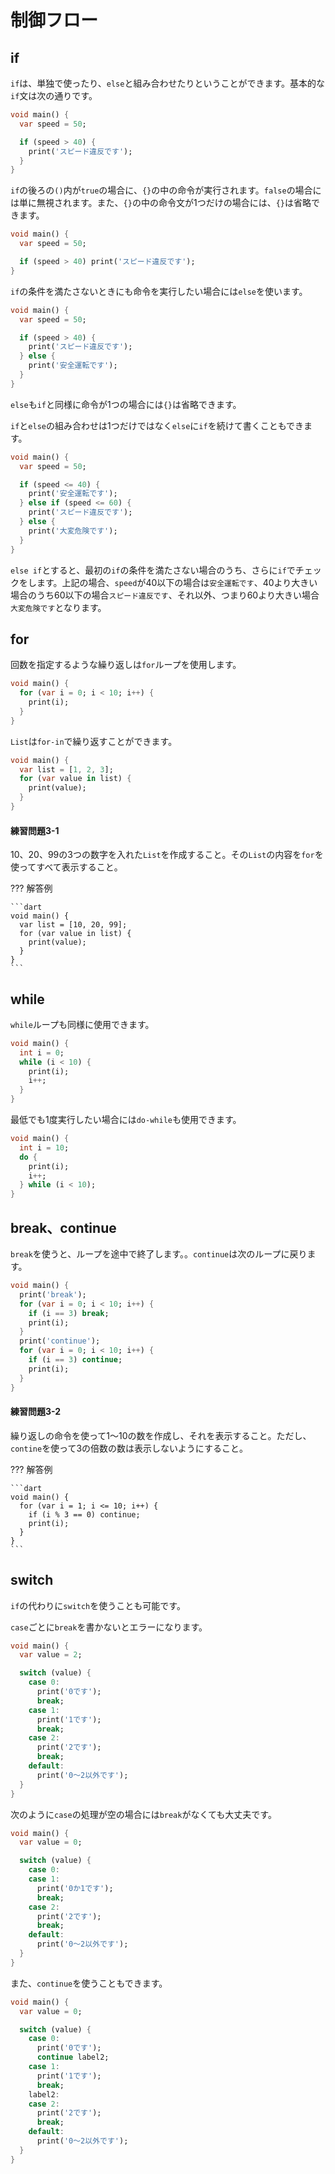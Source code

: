 # 制御フロー

## if

`if`は、単独で使ったり、`else`と組み合わせたりということができます。基本的な`if`文は次の通りです。

```dart
void main() {
  var speed = 50;

  if (speed > 40) {
    print('スピード違反です');
  }
}
```

`if`の後ろの`()`内が`true`の場合に、`{}`の中の命令が実行されます。`false`の場合には単に無視されます。また、`{}`の中の命令文が1つだけの場合には、`{}`は省略できます。

```dart
void main() {
  var speed = 50;

  if (speed > 40) print('スピード違反です');
}
```

`if`の条件を満たさないときにも命令を実行したい場合には`else`を使います。

```dart
void main() {
  var speed = 50;

  if (speed > 40) {
    print('スピード違反です');
  } else {
    print('安全運転です');
  }
}
```

`else`も`if`と同様に命令が1つの場合には`{}`は省略できます。

`if`と`else`の組み合わせは1つだけではなく`else`に`if`を続けて書くこともできます。

```dart
void main() {
  var speed = 50;

  if (speed <= 40) {
    print('安全運転です');
  } else if (speed <= 60) {
    print('スピード違反です');
  } else {
    print('大変危険です');
  }
}
```

`else if`とすると、最初の`if`の条件を満たさない場合のうち、さらに`if`でチェックをします。上記の場合、`speed`が40以下の場合は`安全運転です`、40より大きい場合のうち60以下の場合`スピード違反です`、それ以外、つまり60より大きい場合`大変危険です`となります。

## for

回数を指定するような繰り返しは`for`ループを使用します。

```dart
void main() {
  for (var i = 0; i < 10; i++) {
    print(i);
  }
}
```

`List`は`for-in`で繰り返すことができます。

```dart
void main() {
  var list = [1, 2, 3];
  for (var value in list) {
    print(value);
  }
}
```

#### 練習問題3-1

10、20、99の3つの数字を入れた`List`を作成すること。その`List`の内容を`for`を使ってすべて表示すること。

??? 解答例

    ```dart
    void main() {
      var list = [10, 20, 99];
      for (var value in list) {
        print(value);
      }
    }
    ```

## while

`while`ループも同様に使用できます。

```dart
void main() {
  int i = 0;
  while (i < 10) {
    print(i);
    i++;
  }
}
```

最低でも1度実行したい場合には`do-while`も使用できます。

```dart
void main() {
  int i = 10;
  do {
    print(i);
    i++;
  } while (i < 10);
}
```

## break、continue

`break`を使うと、ループを途中で終了します。。`continue`は次のループに戻ります。

```dart
void main() {
  print('break');
  for (var i = 0; i < 10; i++) {
    if (i == 3) break;
    print(i);
  }
  print('continue');
  for (var i = 0; i < 10; i++) {
    if (i == 3) continue;
    print(i);
  }
}
```

#### 練習問題3-2

繰り返しの命令を使って1～10の数を作成し、それを表示すること。ただし、`contine`を使って3の倍数の数は表示しないようにすること。

??? 解答例

    ```dart
    void main() {
      for (var i = 1; i <= 10; i++) {
        if (i % 3 == 0) continue;
        print(i);
      }
    }
    ```

## switch

`if`の代わりに`switch`を使うことも可能です。

`case`ごとに`break`を書かないとエラーになります。

```dart
void main() {
  var value = 2;

  switch (value) {
    case 0:
      print('0です');
      break;
    case 1:
      print('1です');
      break;
    case 2:
      print('2です');
      break;
    default:
      print('0～2以外です');
  }
}
```

次のように`case`の処理が空の場合には`break`がなくても大丈夫です。

```dart
void main() {
  var value = 0;

  switch (value) {
    case 0:
    case 1:
      print('0か1です');
      break;
    case 2:
      print('2です');
      break;
    default:
      print('0～2以外です');
  }
}
```

また、`continue`を使うこともできます。

```dart
void main() {
  var value = 0;

  switch (value) {
    case 0:
      print('0です');
      continue label2;
    case 1:
      print('1です');
      break;
    label2:
    case 2:
      print('2です');
      break;
    default:
      print('0～2以外です');
  }
}
```
